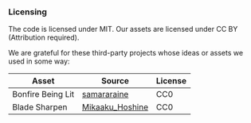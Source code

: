 ### Licensing
The code is licensed under MIT.
Our assets are licensed under CC BY (Attribution required).

We are grateful for these third-party projects whose ideas or assets we used in some way:

| Asset | Source | License |
| ------ | ------ | ------ |
| Bonfire Being Lit | [samararaine](https://freesound.org/people/samararaine/sounds/186374/) | CC0
| Blade Sharpen | [Mikaaku_Hoshine](https://freesound.org/people/Mikaaku_Hoshine/sounds/241805/) | CC0